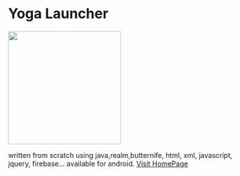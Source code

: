 # Yoga Launcher

<img src="/launcher.jpeg" width="230">

written from scratch using java,realm,butternife, html, xml, javascript, jquery, firebase...
available for android.
[Visit HomePage](https://bit.ly/2FJnwNu)
